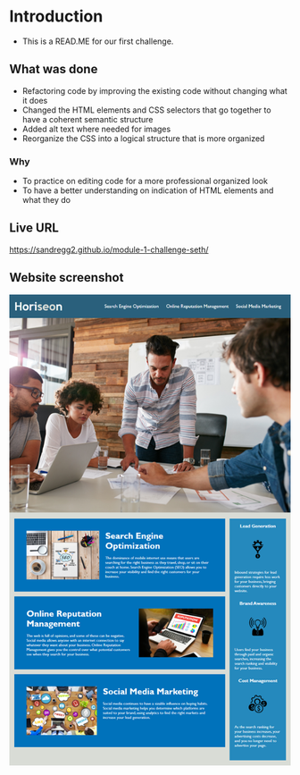 # Introduction
- This is a READ.ME for our first challenge.
## What was done
- Refactoring code by improving the existing code without changing what it does
- Changed the HTML elements and CSS selectors that go together to have a coherent semantic structure
- Added alt text where needed for images
- Reorganize the CSS into a logical structure that is more organized
### Why
- To practice on editing code for a more professional organized look
- To have a better understanding on indication of HTML elements and what they do
## Live URL
https://sandregg2.github.io/module-1-challenge-seth/
## Website screenshot
<img src="01-html-css-git-homework-demo.png" width="600">

